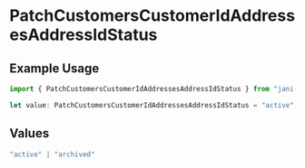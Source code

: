 # PatchCustomersCustomerIdAddressesAddressIdStatus

## Example Usage

```typescript
import { PatchCustomersCustomerIdAddressesAddressIdStatus } from "jani-payments/models/operations";

let value: PatchCustomersCustomerIdAddressesAddressIdStatus = "active";
```

## Values

```typescript
"active" | "archived"
```